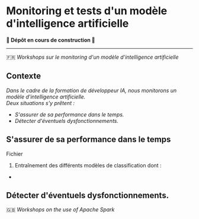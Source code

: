 # Monitoring et tests d'un modèle d'intelligence artificielle
__🚧 Dépôt en cours de construction 🚧__  
***
🇫🇷 _Workshops sur le monitoring d'un modèle d'intelligence artificielle_  
## Contexte
_Dans le cadre de la formation de développeur IA, nous monitorons un modèle d'intelligence artificielle._  
_Deux situations s'y prêtent :_  
* _S'assurer de sa performance dans le temps._    
* _Détecter d'éventuels dysfonctionnements._  

## S'assurer de sa performance dans le temps
Fichier []()

1. Entraînement des différents modèles de classification dont :
* 

## Détecter d'éventuels dysfonctionnements.

🇬🇧 _Workshops on the use of Apache Spark_
